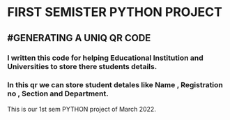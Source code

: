 <h1>FIRST SEMISTER PYTHON PROJECT</h1>
<h2>#GENERATING A UNIQ QR CODE</h2>
<h3>I written this code for helping Educational Institution and Universities to store there students details.</h3>
<h3>In this qr we can store student detales like Name , Registration no , Section and Department.</h3>

This is our 1st sem PYTHON project of March 2022. 
